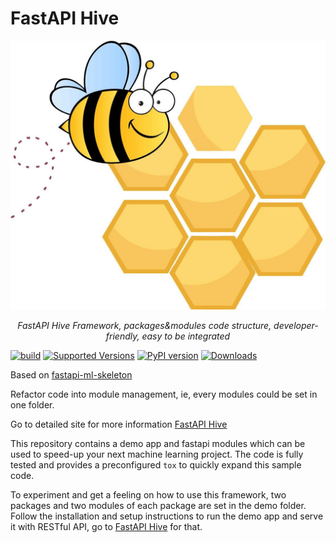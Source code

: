 # FastAPI Hive

![architecture](docs/img/hive.jpg)

<p align="center">
    <em>FastAPI Hive Framework, packages&modules code structure, developer-friendly, easy to be integrated</em>
</p>

[![build](https://github.com/fanqingsong/fastapi-hive/workflows/pytest_flake8/badge.svg)](https://github.com/fanqingsong/fastapi-hive/actions)
[![Supported Versions](https://img.shields.io/pypi/pyversions/requests.svg)](https://pypi.org/project/requests)
[![PyPI version](https://badge.fury.io/py/fastapi-hive.svg)](https://badge.fury.io/py/fastapi-hive)
[![Downloads](https://pepy.tech/badge/fastapi-hive)](https://pepy.tech/project/fastapi-hive)

Based on [fastapi-ml-skeleton](https://github.com/eightBEC/fastapi-ml-skeleton)

Refactor code into module management, ie, every modules could be set in one folder.

Go to detailed site for more information [FastAPI Hive](https://fanqingsong.github.io/fastapi-hive/)

This repository contains a demo app and fastapi modules which can be used to speed-up your next machine learning project. The code is fully tested and provides a preconfigured `tox` to quickly expand this sample code.

To experiment and get a feeling on how to use this framework, two packages and two modules of each package are set in the demo folder. Follow the installation and setup instructions to run the demo app and serve it with RESTful API, go to [FastAPI Hive](https://fanqingsong.github.io/fastapi-hive/) for that.

